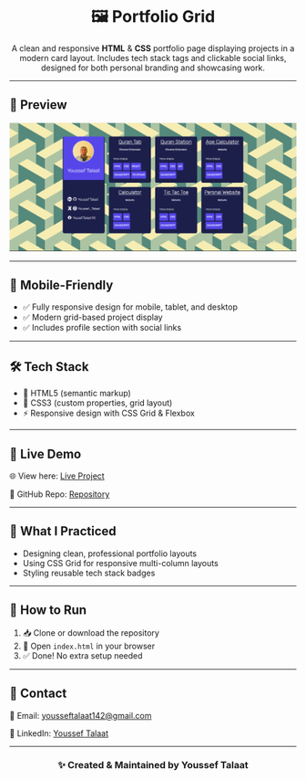 <h1 align="center">🖼️ Portfolio Grid</h1>

<p align="center">
A clean and responsive <strong>HTML</strong> & <strong>CSS</strong> portfolio page displaying projects in a modern card layout. Includes tech stack tags and clickable social links, designed for both personal branding and showcasing work.
</p>

<hr>

<h2>📸 Preview</h2>
<div align="center">
  <img src="./screenshoot.png" width="800" alt="Portfolio Grid Preview"/>
</div>

<hr>

<h2>📱 Mobile-Friendly</h2>
<ul>
  <li>✅ Fully responsive design for mobile, tablet, and desktop</li>
  <li>✅ Modern grid-based project display</li>
  <li>✅ Includes profile section with social links</li>
</ul>

<hr>

<h2>🛠️ Tech Stack</h2>
<ul>
  <li>🧱 HTML5 (semantic markup)</li>
  <li>🎨 CSS3 (custom properties, grid layout)</li>
  <li>⚡ Responsive design with CSS Grid & Flexbox</li>
</ul>

<hr>

<h2>🚀 Live Demo</h2>

<p>🌐 View here: <a href="https://yousseftalaat-collab.github.io/Personal-Website/" target="_blank">Live Project</a></p>
<p>📂 GitHub Repo: <a href="https://github.com/Yousseftalaat-collab/Portfolio-Grid" target="_blank">Repository</a></p>

<hr>

<h2>🧠 What I Practiced</h2>
<ul>
  <li>Designing clean, professional portfolio layouts</li>
  <li>Using CSS Grid for responsive multi-column layouts</li>
  <li>Styling reusable tech stack badges</li>
</ul>

<hr>

<h2>🧪 How to Run</h2>
<ol>
  <li>📥 Clone or download the repository</li>
  <li>📂 Open <code>index.html</code> in your browser</li>
  <li>✅ Done! No extra setup needed</li>
</ol>

<hr>

<h2>💬 Contact</h2>

<p>📧 Email: <a href="mailto:yousseftalaat142@gmail.com">yousseftalaat142@gmail.com</a></p>
<p>🔗 LinkedIn: <a href="https://www.linkedin.com/in/youssef-talaat-1aa2671b3/">Youssef Talaat</a></p>

---

<h3 align="center">✨ Created & Maintained by <strong>Youssef Talaat</strong></h3>
